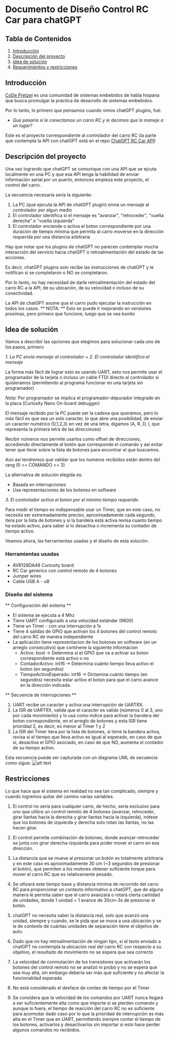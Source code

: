 # Documento de Diseño Control RC Car para chatGPT

## Tabla de Contenidos

1. [Introducción](#Introducción)
1. [Descripción del proyecto](#Descripción-del-proyecto)
1. [Idea de solución](#Idea-de-solución)
1. [Requerimientos y restricciones](#Requerimientos-y-restricciones)

## Introducción

[CoDe Pretzel](codepretzel.org) es una comunidad de sistemas embebidos de habla hispana que busca promulgar la práctica de desarrollo de sistemas embebidos.

Por lo tanto, lo primero que pensamos cuando vimos chatGPT plugins, fué:

* *Qué pasaría si le conectamos un carro RC y le decimos que lo maneje a un lugar?*

Este es el proyecto correspondiente al controlador del carro RC (la parte que contempla la API con chatGPT está en el repo [ChatGPT RC Car API](https://github.com/Karosuo/chatgpt_rccar_api))

## Descripción del proyecto

Una vez logrando que chatGPT se comunique con una API que se ejcuta localmente en una PC y que esa API tenga la habilidad de enviar información serial por un puerto, entonces empieza este proyecto, el control del carro.

La secuencia necesaria sería la siguiente:
1. La PC (que ejecuta la API de chatGPT plugin) envia un mensaje al controlador por algun medio
1. El controlador identifica si el mensaje es "avanzar", "retroceder", "vuelta derecha" o "vuelta izquierda"
1. El controlador enciende o activa el boton correspondiente por una duración de tiempo mínima que permita al carro moverse en la dirección requerida por una distancia arbitraria

Hay que notar que los plugins de chatGPT no parecen contemplar mucha interacción del servicio hacia chatGPT o retroalimentación del estado de las acciones.

Es decir, chatGPT plugins solo recibe las instrucciones de chatGPT y le notifican si se completaron o NO se completaron.

Por lo tanto, no hay necesidad de darle retroalimentación del estado del carro RC a la API, de su ubicación, de su velocidad o incluso de su conectividad.

La API de chatGPT asume que el carro pudo ejecutar la instrucción en todos los casos.
** NOTA: ** Esto se puede ir mejorando en versiones proximas, pero primero que funcione, luego que se vea bonito

## Idea de solución
Vamos a describir las opciones que elegimos para solucionar cada uno de los pasos, primero

*1. La PC envia mensaje al controlador* + *2. El controlador identifica el mensaje*

La forma más fácil de lograr esto es usando UART, esto nos permite usar el programador de la tarjeta o incluso un cable FTDI directo al controlador si quisieramos (permitiendo al programa funcionar en una tarjeta sin programador)

*Nota:* Por programador se implica el programador-depurador integrado en la placa (Curiosity Nano On-board debugger)

El mensaje recibido por la PC puede ser la cadena que queramos, pero lo más fácil es que sea un solo caracter, lo que abre una posibilidad, de enviar un caracter numérico (0,1,2,3) en vez de una letra, digamos (A, R, D, I, que representa la primera letra de las direccinoes)

Recibir números nos permite usarlos como offset de direcciones, accediendo directamente al botón que corresponde el comando y así evitar tener que iterar sobre la lista de botones para encontrar el que buscamos.

Aún así tendremos que validar que los numeros recibidos están dentro del rang (0 >= COMANDO <= 3)

La alternativa de solución elegida es:
- Basada en interrupciones   
- Usa representaciones de los botones en software

*3. El controlador activa el boton por el minimo tiempo requerido*

Para medir el tiempo es indispensable usar un Timer, que en este caso, no necesita ser extremadamente preciso, aproximadamente cada segundo, itera por la lista de botones y si la bandera está activa revisa cuanto tiempo ha estado activo, para saber si lo desactiva o incrementa su contador de tiempo activo.

Veamos ahora, las herramientas usadas y el diseño de esta solución.

### Herramientas usadas
- AVR128DA48 Curiosity board
- RC Car generico con control remoto de 4 botones
- Jumper wires
- Cable USB A - uB

### Diseño del sistema

** Configuración del sistema ** 
* El sistema se ejecuta a 4 Mhz
* Tiene UART configurado a una velocidad estándar (9600)
* Tiene un Timer - con una interrupción a 1s    
* Tiene 4 salidas de GPIO que activan los 4 botones del control remoto del carro RC de manera independiente
* La aplicación tiene representacion de los botones en software (en un arreglo consecutivo) que continene la siguiente informacion
    * Activo: bool -> Determina si el GPIO que va a activar su boton correspondiente está activo o no
    * ContadorActivo: int16 -> Determina cuánto tiempo lleva activo el boton (en segundos)
    * TiempoActivoEsperado: int16 -> Dictamina cuánto tiempo (en segundos) necesita estar activo el boton para que el carro avance en la dirección indicada.

** Secuencia de interrupciones **
1. UART recibe un caracter y activa una interrupción de UARTRX.
1. La ISR de UARTRX, valida que el caracter es valido (números 0 al 3, uno por cada movimiento) y lo usa como indice para activar la bandera del boton correspondiente, en el arreglo de botones y esta ISR tiene prioridad 2, es decir, es menor al Timer 1 y 2
1. La ISR del Timer itera por la lista de botones, si tiene la bandera activa, revisa si el tiempo que lleva activo es igual al esperado, en caso de que si, desactiva el GPIO asociado, en caso de que NO, aumenta el contador de su tiempo activo.

Esta secuencia puede ser capturada con un diagrama UML de secuencia como sigue:
![alt text](MCU_Peripherals_sequence.png)

## Restricciones

Lo que hace que el sistema en realidad no sea tan complicado, siempre y cuando logremos quitar del camino varias variables.

1. El control no sería para cualquier carro, de hecho, seria exclusivo para uno que utilice un control remoto de 4 botones (avanzar, retroceder, girar llantas hacia la derecha y girar llantas hacia la izquierda), nótese que los botones de izquierda y derecha solo rotan las llantas, no las hacen girar.

1. El control permite combinación de botones, donde avanzar-retroceder se junta con girar derecha-izquierda para poder mover el carro en esa dirección.

1. La distancia que se mueve al presionar un botón es totalmente arbitraria y en este caso es aproximadamente 30 cm (~3 segundos de presionar el botón), que permiten a los motores obtener suficiente torque para mover el carro RC que es relativamente pesado.

1. Se utlizará este tiempo base y distancia minima de recorrido del carro RC para proporcionar un contexto informativo a chatGPT, que de alguna manera le permita saber que el carro avanzará o rotará cierta cantidad de unidades, donde 1 unidad = 1 avance de 30cm-3s de presionar el botón.

1. chatGPT no necesita saber la distancia real, solo que avanzó una unidad, siempre y cuando, se le pida que se muva a una ubicación y se le de contexto de cuántas unidades de separación tiene el objetivo de auto.

1. Dado que no hay retroalimentación de ningún tipo, si el texto enviado a chatGPT no contempla la ubicación real del carro RC con respecto a su objetivo, el resultado de movimiento no se espera que sea correcto

1. La velocidad de conmutación de los transistores que activarán los botones del control remoto no se analizó ni probó y no se espera que sea muy alta, sin embargo debería ser más que suficiente y no afectar la funcionalidad esperada

1. No está considerado el desface de conteo de tiempo por el Timer

1. Se considera que la velocidad de los comandos por UART nunca llegará a ser suficientemente alta como que importe si se pierden comando y aunque lo fuera, el tiempo de reacción del carro RC no es suficiente para acomodar dado caso por lo que la prioridad de interrupción es más alta en el Timer que en UART, permitiendo siempre contar el tiempo de los botones, activarlos y desactivarlos sin importar si esto hace perder algunos comandos no recibidos.